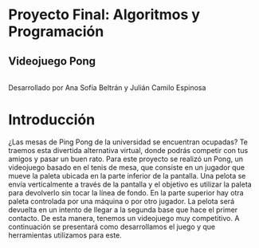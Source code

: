 # Proyecto Final: Algoritmos y Programación

## Videojuego Pong
###### 
Desarrollado por Ana Sofía Beltrán y
Julián Camilo Espinosa

# Introducción
¿Las mesas de Ping Pong de la universidad se encuentran ocupadas? Te traemos esta divertida alternativa virtual, donde podrás competir con tus amigos y pasar un buen rato. Para este proyecto se realizó un Pong, un videojuego basado en el tenis de mesa, que consiste en un jugador que mueve la paleta ubicada en la parte inferior de la pantalla. Una pelota se envía verticalmente a través de la pantalla y el objetivo es utilizar la paleta para devolverlo sin tocar la línea de fondo. En la parte superior hay otra paleta controlada por una máquina o por otro jugador. La pelota será devuelta en un intento de llegar a la segunda base que hace el primer contacto. De esta manera, tenemos un videojuego muy competitivo. A continuación se presentará como desarrollamos el juego y que herramientas utilizamos para este.  
